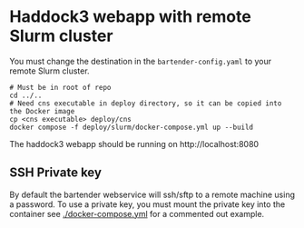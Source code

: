 # Haddock3 webapp with remote Slurm cluster

You must change the destination in the `bartender-config.yaml` to your remote Slurm cluster.

```shell
# Must be in root of repo
cd ../..
# Need cns executable in deploy directory, so it can be copied into the Docker image
cp <cns executable> deploy/cns
docker compose -f deploy/slurm/docker-compose.yml up --build
```

The haddock3 webapp should be running on http://localhost:8080

## SSH Private key

By default the bartender webservice will ssh/sftp to a remote machine using a password.
To use a private key, you must mount the private key into the container see [./docker-compose.yml](./docker-compose.yml) for a commented out example.
